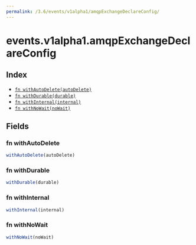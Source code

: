 ```yaml
---
permalink: /3.6/events/v1alpha1/amqpExchangeDeclareConfig/
---
```


# events.v1alpha1.amqpExchangeDeclareConfig



## Index

* [`fn withAutoDelete(autoDelete)`](#fn-withautodelete)
* [`fn withDurable(durable)`](#fn-withdurable)
* [`fn withInternal(internal)`](#fn-withinternal)
* [`fn withNoWait(noWait)`](#fn-withnowait)

## Fields

### fn withAutoDelete

```ts
withAutoDelete(autoDelete)
```



### fn withDurable

```ts
withDurable(durable)
```



### fn withInternal

```ts
withInternal(internal)
```



### fn withNoWait

```ts
withNoWait(noWait)
```

